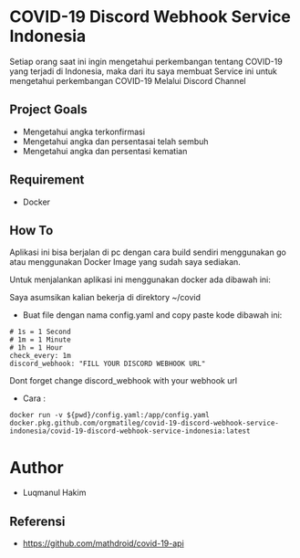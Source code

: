 # COVID-19 Discord Webhook Service Indonesia
Setiap orang saat ini ingin mengetahui perkembangan tentang COVID-19 yang terjadi di Indonesia, maka dari itu saya membuat Service ini untuk mengetahui perkembangan COVID-19 Melalui Discord Channel

## Project Goals
- Mengetahui angka terkonfirmasi
- Mengetahui angka dan persentasai telah sembuh
- Mengetahui angka dan persentasi kematian

## Requirement
- Docker

## How To
Aplikasi ini bisa berjalan di pc dengan cara build sendiri menggunakan go atau menggunakan Docker Image yang sudah saya sediakan.

Untuk menjalankan aplikasi ini menggunakan docker ada dibawah ini:

Saya asumsikan kalian bekerja di direktory ~/covid

- Buat file dengan nama config.yaml and copy paste kode dibawah ini:
```
# 1s = 1 Second
# 1m = 1 Minute
# 1h = 1 Hour
check_every: 1m
discord_webhook: "FILL YOUR DISCORD WEBHOOK URL"
```
Dont forget change discord_webhook with your webhook url

- Cara :
```
docker run -v ${pwd}/config.yaml:/app/config.yaml docker.pkg.github.com/orgmatileg/covid-19-discord-webhook-service-indonesia/covid-19-discord-webhook-service-indonesia:latest
```


# Author
- Luqmanul Hakim

## Referensi
- https://github.com/mathdroid/covid-19-api